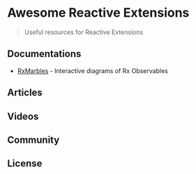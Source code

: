 # Awesome Reactive Extensions
> Useful resources for Reactive Extensions

## Documentations
- [RxMarbles](http://rxmarbles.com/) - Interactive diagrams of Rx Observables


## Articles


## Videos


## Community


## License
